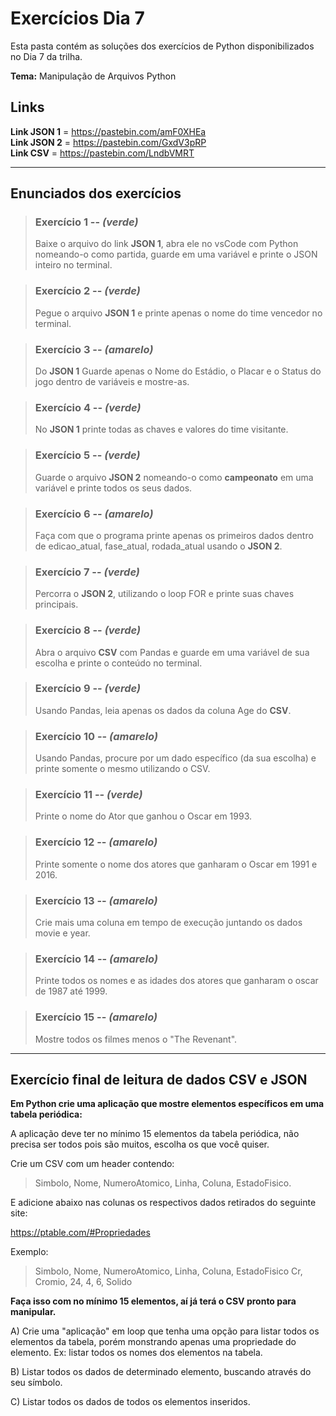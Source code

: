 # Exercícios Dia 7

Esta pasta contém as soluções dos exercícios de Python disponibilizados no Dia 7 da trilha.

**Tema:** Manipulação de Arquivos Python

## Links

**Link JSON 1** = <https://pastebin.com/amF0XHEa>  
**Link JSON 2** = <https://pastebin.com/GxdV3pRP>  
**Link CSV** = <https://pastebin.com/LndbVMRT>

-----

## Enunciados dos exercícios

> ### Exercício 1 -- *(verde)*
> 
> Baixe o arquivo do link **JSON 1**, abra ele no vsCode com Python nomeando-o como partida, guarde em uma variável e printe o JSON inteiro no terminal.

> ### Exercício 2 -- *(verde)*
> 
> Pegue o arquivo **JSON 1** e printe apenas o nome do time vencedor no terminal.

> ### Exercício 3 -- *(amarelo)*
> 
> Do **JSON 1** Guarde apenas o Nome do Estádio, o Placar e o Status do jogo dentro de variáveis e mostre-as.

> ### Exercício 4 -- *(verde)*
> 
> No **JSON 1** printe todas as chaves e valores do time visitante.

> ### Exercício 5 -- *(verde)*
> 
> Guarde o arquivo **JSON 2** nomeando-o como **campeonato** em uma variável e printe todos os seus dados.

> ### Exercício 6 -- *(amarelo)*
> 
> Faça com que o programa printe apenas os primeiros dados dentro de edicao_atual, fase_atual, rodada_atual usando o **JSON 2**.

> ### Exercício 7 -- *(verde)*
> 
> Percorra o **JSON 2**, utilizando o loop FOR e printe suas chaves principais.

> ### Exercício 8 -- *(verde)*
> 
> Abra o arquivo **CSV** com Pandas e guarde em uma variável de sua escolha e printe o conteúdo no terminal.

> ### Exercício 9 -- *(verde)*
> 
> Usando Pandas, leia apenas os dados da coluna Age do **CSV**.


> ### Exercício 10 -- *(amarelo)*
> 
> Usando Pandas, procure por um dado específico (da sua escolha) e printe somente o mesmo utilizando o CSV.

> ### Exercício 11 -- *(verde)*
> 
> Printe o nome do Ator que ganhou o Oscar em 1993.

> ### Exercício 12 -- *(amarelo)*
> 
> Printe somente o nome dos atores que ganharam o Oscar em 1991 e 2016.

> ### Exercício 13 -- *(amarelo)*
>
> Crie mais uma coluna em tempo de execução juntando os dados movie e year.

> ### Exercício 14 -- *(amarelo)*
> 
> Printe todos os nomes e as idades dos atores que ganharam o oscar de 1987 até 1999.

> ### Exercício 15 -- *(amarelo)*
>
> Mostre todos os filmes menos o "The Revenant".

-----

## Exercício final de leitura de dados CSV e JSON

**Em Python crie uma aplicação que mostre elementos específicos em uma tabela periódica:**

A aplicação deve ter no mínimo 15 elementos da tabela periódica, não precisa ser todos pois são muitos, escolha os que você quiser.

Crie um CSV com um header contendo:

> Simbolo, Nome, NumeroAtomico, Linha, Coluna, EstadoFisico.

E adicione abaixo nas colunas os respectivos dados retirados do seguinte site:

<https://ptable.com/#Propriedades>

Exemplo:
> Simbolo, Nome, NumeroAtomico, Linha, Coluna, EstadoFisico
> Cr, Cromio, 24, 4, 6, Solido

**Faça isso com no mínimo 15 elementos, aí já terá o CSV pronto para manipular.**

A) Crie uma "aplicação" em loop que tenha uma opção para listar todos os elementos da tabela, porém monstrando apenas uma propriedade do elemento. Ex: listar todos os nomes dos elementos na tabela.

B) Listar todos os dados de determinado elemento, buscando através do seu símbolo.

C) Listar todos os dados de todos os elementos inseridos.